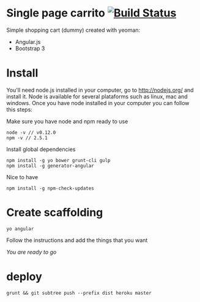 # Single page carrito [![Build Status](https://travis-ci.org/richistron/carrito.svg?branch=master)](https://travis-ci.org/richistron/carrito)

Simple shopping cart (dummy) created with yeoman:

* Angular.js
* Bootstrap 3

# Install

You'll need node.js installed in your computer, go to http://nodejs.org/ and 
install it. Node is available for several plataforms such as linux, mac and
windows. Once you have node installed in your computer you can follow this
steps:

Make sure you have node and npm ready to use
```
node -v // v0.12.0
npm -v // 2.5.1
```

Install global dependencies
```
npm install -g yo bower grunt-cli gulp 
npm install -g generator-angular
```

Nice to have
```
npm install -g npm-check-updates
```

# Create  scaffolding

```
yo angular
```

Follow the instructions and add the things that you want

*You are ready to go*

# deploy 

```
grunt && git subtree push --prefix dist heroku master
```
